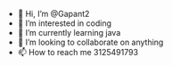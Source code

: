 - 👋 Hi, I’m @Gapant2
- 👀 I’m interested in coding 
- 🌱 I’m currently learning java
- 💞️ I’m looking to collaborate on anything 
- 📫 How to reach me 3125491793

<!---
Gapant2/Gapant2 is a ✨ special ✨ repository because its `README.md` (this file) appears on your GitHub profile.
You can click the Preview link to take a look at your changes.
--->
